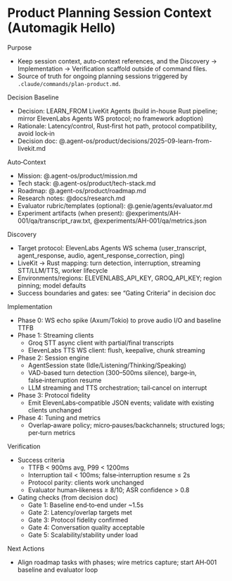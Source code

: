 # Product Planning Session Context (Automagik Hello)

Purpose
- Keep session context, auto‑context references, and the Discovery → Implementation → Verification scaffold outside of command files.
- Source of truth for ongoing planning sessions triggered by `.claude/commands/plan-product.md`.

Decision Baseline
- Decision: LEARN_FROM LiveKit Agents (build in-house Rust pipeline; mirror ElevenLabs Agents WS protocol; no framework adoption)
- Rationale: Latency/control, Rust‑first hot path, protocol compatibility, avoid lock‑in
- Decision doc: @.agent-os/product/decisions/2025-09-learn-from-livekit.md

Auto‑Context
- Mission: @.agent-os/product/mission.md
- Tech stack: @.agent-os/product/tech-stack.md
- Roadmap: @.agent-os/product/roadmap.md
- Research notes: @docs/research.md
- Evaluator rubric/templates (optional): @.genie/agents/evaluator.md
- Experiment artifacts (when present): @experiments/AH-001/qa/transcript_raw.txt, @experiments/AH-001/qa/metrics.json

Discovery
- Target protocol: ElevenLabs Agents WS schema (user_transcript, agent_response, audio, agent_response_correction, ping)
- LiveKit → Rust mapping: turn detection, interruption, streaming STT/LLM/TTS, worker lifecycle
- Environments/regions: ELEVENLABS_API_KEY, GROQ_API_KEY; region pinning; model defaults
- Success boundaries and gates: see “Gating Criteria” in decision doc

Implementation
- Phase 0: WS echo spike (Axum/Tokio) to prove audio I/O and baseline TTFB
- Phase 1: Streaming clients
  - Groq STT async client with partial/final transcripts
  - ElevenLabs TTS WS client: flush, keepalive, chunk streaming
- Phase 2: Session engine
  - AgentSession state (Idle/Listening/Thinking/Speaking)
  - VAD-based turn detection (300–500ms silence), barge‑in, false‑interruption resume
  - LLM streaming and TTS orchestration; tail‑cancel on interrupt
- Phase 3: Protocol fidelity
  - Emit ElevenLabs‑compatible JSON events; validate with existing clients unchanged
- Phase 4: Tuning and metrics
  - Overlap‑aware policy; micro‑pauses/backchannels; structured logs; per‑turn metrics

Verification
- Success criteria
  - TTFB < 900ms avg, P99 < 1200ms
  - Interruption tail < 100ms; false‑interruption resume ≤ 2s
  - Protocol parity: clients work unchanged
  - Evaluator human‑likeness ≥ 8/10; ASR confidence > 0.8
- Gating checks (from decision doc)
  - Gate 1: Baseline end‑to‑end under ~1.5s
  - Gate 2: Latency/overlap targets met
  - Gate 3: Protocol fidelity confirmed
  - Gate 4: Conversation quality acceptable
  - Gate 5: Scalability/stability under load

Next Actions
- Align roadmap tasks with phases; wire metrics capture; start AH‑001 baseline and evaluator loop


